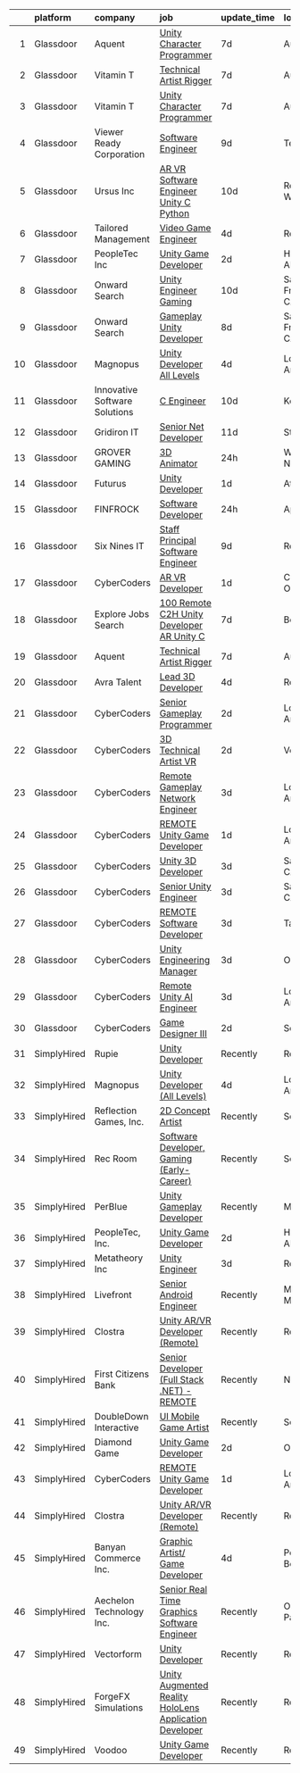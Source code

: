 

|    | platform    | company                       | job                                                                                                                                                                                                                                                                                                                                                                                                                                                                                                                                                                                                                                                                                                                                                                                                                                                                                                                                                                                                                                                                                                                                                                                                                                                                                                                                                                                                   | update_time   | location          |
|---:|:------------|:------------------------------|:------------------------------------------------------------------------------------------------------------------------------------------------------------------------------------------------------------------------------------------------------------------------------------------------------------------------------------------------------------------------------------------------------------------------------------------------------------------------------------------------------------------------------------------------------------------------------------------------------------------------------------------------------------------------------------------------------------------------------------------------------------------------------------------------------------------------------------------------------------------------------------------------------------------------------------------------------------------------------------------------------------------------------------------------------------------------------------------------------------------------------------------------------------------------------------------------------------------------------------------------------------------------------------------------------------------------------------------------------------------------------------------------------|:--------------|:------------------|
|  1 | Glassdoor   | Aquent                        | [Unity Character Programmer](https://www.glassdoor.com/partner/jobListing.htm?pos=107&ao=1110586&s=58&guid=00000181bda9d7ee80dddd64915763d3&src=GD_JOB_AD&t=SR&vt=w&cs=1_b533a9d5&cb=1656744434180&jobListingId=1007962455284&cpc=56C4EA4A1A191A49&jrtk=3-0-1g6uqjm64k616801-1g6uqjm6jghra800-7daf723f51a2017b--6NYlbfkN0DMrcEu7yrtATojKJA7cEzGQ3FdRGWLh0CZQInL4ECGI9gD0Wolx9R2v-Aex0-GK07Knq57hB32WD9JI65nwYhLagR8l9YCMUIeinPvgI8On5JUf1ML463mrPTV97DEzo_70StmOy78R0C_5MhjqA0P7F9KJRWxiJSO4MEkJr4hO95vmN4_y1gT5a0psAU1xX7w_TcUsa4anY4_FSRibIHFyn7xGt8-G3pnYc9N_GLJndoQk58O7OQQXDVhkSFKfUTTHmPpmgxEJff-joHcydj4eN2G9C32EmnosgK1c_mM7SI-mUpxgEoBACR7xpqBShMKVU2AWHJrf6hdyUCphJ3bpM9YSGrxwizzmDVrKyY3n6tpYtAG7eLjatQ25rJsu_pETWgdPcL6HSbYE9-bcxjyAlVws_BMv3YaGADUf5EMoiBOXrqrCSyCVftUvNXRNrKbqMhfUWhajQ%3D%3D)                                                                                                                                                                                                                                                                                                                                                                                                                                                                                                                                                                                          | 7d            | Austin, TX        |
|  2 | Glassdoor   | Vitamin T                     | [Technical Artist   Rigger](https://www.glassdoor.com/partner/jobListing.htm?pos=123&ao=1110586&s=58&guid=00000181bda9d7ee80dddd64915763d3&src=GD_JOB_AD&t=SR&vt=w&cs=1_71b245ae&cb=1656744434182&jobListingId=1007962317063&cpc=B101C867B3EF2D75&jrtk=3-0-1g6uqjm64k616801-1g6uqjm6jghra800-d1729e2342f72383--6NYlbfkN0DMrcEu7yrtATojKJA7cEzGQ3FdRGWLh0CZQInL4ECGI6k5tN82kdM0cJmh4vC7GgjpjbQeE5vFHotHBi15vWTIMJ4yAvWAqWsM3yUkfZrfPR5_JbD41woid8Z4aQ0hF9ds56gHuPBjLGMZvZRK5TRRkHcRuaZAXh56ue6QrLIkX66nxlY0xKjyaMTO_Lf_I0Dbs0ZzcSZn4kcZ5hjxD9wCjI6c-qFP1t8_sksub66VmjjgxR3iwmaDCesRuSNTuUjXLz5VdWJI5Ycr518sAknXOiA63lhW65iqpvRach8G8xRydO_8aymfEeEEt9FXGMhN2yEjf7tzOAKvMf7B55yvVXPicLhT3mL6meNjo5lsCUMzLaWHPlIrKHqd9disGHMujCdzbkemTopUHGzHxfux9gdLA1Ye3-Uo-nDpYQdvJfvRXcARl9LShNUG7MAHVzHcXcf3YgRBokd9kNDMhCIcpB_rOxKbI7E%3D)                                                                                                                                                                                                                                                                                                                                                                                                                                                                                                                                                                         | 7d            | Austin, TX        |
|  3 | Glassdoor   | Vitamin T                     | [Unity Character Programmer](https://www.glassdoor.com/partner/jobListing.htm?pos=110&ao=1110586&s=58&guid=00000181bda9d7ee80dddd64915763d3&src=GD_JOB_AD&t=SR&vt=w&cs=1_4cc311d3&cb=1656744434181&jobListingId=1007962315740&cpc=FAE5E775D180B2FB&jrtk=3-0-1g6uqjm64k616801-1g6uqjm6jghra800-b9e152471c49e13f--6NYlbfkN0DMrcEu7yrtATojKJA7cEzGQ3FdRGWLh0CZQInL4ECGI6k5tN82kdM0cJmh4vC7GgjpjbQeE5vFHm0xGlQ-xX-lNlYN5q90pzV1MeFB2WX6W4pKKVFAuLPB5iVX6Ow_376yWFDyWEHZPXIuhsAVG6w-bzCIgEeVjODvBd6FhIkpenRMxXHKiR1VVwcgzV1z5kRGF9YsWE8tVigC-kukv60lN1jvHJxYpGbYJU7HHReMyet-6JMXb7u98_QF4PNCKc_fckT4Gu1-LJd9c26n6mNfupXtyhIe9GMCtjKj0wh9HKsVumBMJnj07rHwwpNbyDJ6iaOIX9ZZgBCFhWOzlT4xLMXyNc2WuqOBvflhcK1pMdwwgGiJ47LNJeVQYrB3-zy4YTA8VD1N1IwEebG-N5NH4WBOs8d12F7kxqPwQxrzsLStCOqtNbVbDOZZEkGtLFbWPZ7llm1kDhhfmj6q7ChVBH1RGuMqs58%3D)                                                                                                                                                                                                                                                                                                                                                                                                                                                                                                                                                                        | 7d            | Austin, TX        |
|  4 | Glassdoor   | Viewer Ready Corporation      | [Software Engineer](https://www.glassdoor.com/partner/jobListing.htm?pos=102&ao=1110586&s=58&guid=00000181bda9d7ee80dddd64915763d3&src=GD_JOB_AD&t=SR&vt=w&ea=1&cs=1_b01f3305&cb=1656744434180&jobListingId=1007956937544&cpc=F929909D2225707A&jrtk=3-0-1g6uqjm64k616801-1g6uqjm6jghra800-b14a5439d162e9cd--6NYlbfkN0DWTqyOufc63qST1NVjci59GSIBr6Mm3uFeI2AzSXhDx4MF9Cz_liLfHImpTQB3O1J8ea1lJOQVEDIWZls7U9xEt_qAtyw256Tse0h14N-JyRwRH2ZGfPidPf_qR758WXP_q73MtLFl8dXlr72WXD8-zok-xpP212Nop2eSPZY6Uah286RZFEQ1YQYy0mWEDqun6INLrCzezKl_Wjyvoa72J1e9Ht1FpTL0B0RkCnYy-h8iMdoUnFnOqf5cauec6LbFjYzSHJ413SQm7B0bqorRI9ENQWwK3CYEHrbphNiKD0GRaDTf5zIM0sqQP2ZlWn0tKD6bOFquWJSZ7lgM9qNkwXHUBBkTp_Fgz0Eslyyl9lA8tdyGDkJkUKLMHO-LR-lsv9ekCbtzi2RLkOhLyIVCUPjR5i8vBQ1Yb5P0WP7bfGQTtz62sgRAfTjJIZFX8mOoVzfJpViSJCBat7WOp13zCqPVChihwdR4QUJdt7EKeJUbc9njJQbZM4-TxPqV9E4%3D)                                                                                                                                                                                                                                                                                                                                                                                                                                                                                                                                            | 9d            | Texas             |
|  5 | Glassdoor   | Ursus  Inc                    | [AR VR Software Engineer   Unity C   Python](https://www.glassdoor.com/partner/jobListing.htm?pos=108&ao=1110586&s=58&guid=00000181bda9d7ee80dddd64915763d3&src=GD_JOB_AD&t=SR&vt=w&ea=1&cs=1_0973b060&cb=1656744434181&jobListingId=1007955127999&cpc=0FE1F5EA2BC84A01&jrtk=3-0-1g6uqjm64k616801-1g6uqjm6jghra800-7b7b607b7b587eaa--6NYlbfkN0CT8vBT9H5mqECx2dfLV_FONLPDKpIRssxVwtj05Tmm4rA5I0VNOPdM1oYsK66ov5ouvJivJ5tJ2bZ0YVEL31CY-hJVgsBaGfcvbciajDBvovrGHFnMWZoF858wndCgXQ3v-NEYaL4g72MsaJXeUOW7SS1H7U1GvuIxdCOozxf5SqR7pgjM19BrPb3uA4vm98rO8_-pXeIBgWQMcHlkD3KWRDpQ_9NI48FrGn12CEn-BPNJaGTr1OX7nsOOXVNqdoMffUWzCUMNnS97XOYFXtAPEkEiT1JYw1NiqwELOytZn-eRfppPZH0lVqHb0oDA6azzPL5QWaXbmuod1-pz6l8f9-sq4CkOd179U_oUimtYKXHN0SjUcKSFrAqUP-DiP6GNVjsxSHKmxQgktYu1Uz8vf0AgArQHVsQyPjokrPqpHhKwFKb7zkaGljzVixlljeAARfqgfZ6Rzd60KAwlk0RVA9SWqeubER2OCMV8QCjhYQKpIeNd7mJDL1xITW78bC0g_WEtY4kvwm2PDSPxxlSsh5BWOPLaX3AEQiUdJONSrYJE36gwKsGRwmiieuIPG6Bge0P_eBTSlMk5SQtdic98h-SvglS4r6Q7UyH7wg2yDmA0e6KIFpe4tWg7-C1wGXbzbkHGgeOeBhUwwn5GmdoGQlrmfSv0GPx2nsXrBxJm09JcZ2k14nCxsSAru_JV1bD6P6S6S9NCtuovE7cYBzolwOY8BMz__lhNAFxaVfWfPEi_IpXEEf4VJLJQG1DlAMmBzmJuM1wTS8P5SQKo4nWIfwn8Ez6P_wfdyALnNFF9Ckg5BVc6FjUrkdAYw_Wl5XgyfIxIP5xdpFuvoV7ahVoCa2t8vNTNMGq43FZ4EWkiWbCqo3egkZlLowY5YPwb8froqWeAUx2SF_JnaCt-1AoV8aykyrUNX80ARhdVPMEdWBZ5yyGawwKDrQhgHkTx01tT3pr6IKIoK7zs0RYvDm-nZR2pyyQ0iE5dLQBpjyPRfwcWc6P0KPFJ) | 10d           | Redmond, WA       |
|  6 | Glassdoor   | Tailored Management           | [Video Game Engineer](https://www.glassdoor.com/partner/jobListing.htm?pos=117&ao=1110586&s=58&guid=00000181bda9d7ee80dddd64915763d3&src=GD_JOB_AD&t=SR&vt=w&ea=1&cs=1_64212353&cb=1656744434182&jobListingId=1007966040768&cpc=334ABAF5D42DC775&jrtk=3-0-1g6uqjm64k616801-1g6uqjm6jghra800-925caa3a4eaf95c8--6NYlbfkN0DI_pqscLjs9LkB0jlO39g2s8RE9SCHTdataN4HV1TulM7Ds4Lr1PIsV9L2_JXp5oYZgjIAXAUVj6LFHHaDZ5EJUf74gpyxKG2OzWTMcpql_bFWVH68a9Afca703k87w9hQEE7oVwH5rkT3OLpgPb3o_aDH7t_FtErgO9BB4h8LK9EdtJkQ4Mv1rx5a7EQUnObFAHCoKIk-dU8tx408HGFmfbVZ4aLM9J6FzRGfTEZoiTDNQUiNKv89IX7Ba4m7U0E69yANRIp98OvPv2LCdlyOFiPLPZGGoLYm7Q7UZoPbj0PwpPoL3fylIjpXpnoUoWagz5nAVcqUNZVGAiYmCvYYM_oDJJEd4mHa1fMvt0lTG6jnQ93gNAOfYzCOtP5QTN0X6ktCfxsgoOxkDIjaf9TzeLH4kTdVoTAGIBT-1qq47cEKERkudevc4gMig_2tGS3Jbq66H69WuRXRD8Ug_e2fDF7ZgAT9qEgUaDu_WZJrJRUi4_RtiN4aNfMb-Ub8qXVR5uJDgymQ2Q%3D%3D)                                                                                                                                                                                                                                                                                                                                                                                                                                                                                                                            | 4d            | Remote            |
|  7 | Glassdoor   | PeopleTec  Inc                | [Unity Game Developer](https://www.glassdoor.com/partner/jobListing.htm?pos=128&ao=1136043&s=58&guid=00000181bda9d7ee80dddd64915763d3&src=GD_JOB_AD&t=SR&vt=w&cs=1_8b4e49cb&cb=1656744434183&jobListingId=1007971751922&jrtk=3-0-1g6uqjm64k616801-1g6uqjm6jghra800-b842b8f4001b468f-)                                                                                                                                                                                                                                                                                                                                                                                                                                                                                                                                                                                                                                                                                                                                                                                                                                                                                                                                                                                                                                                                                                                 | 2d            | Huntsville, AL    |
|  8 | Glassdoor   | Onward Search                 | [Unity Engineer  Gaming ](https://www.glassdoor.com/partner/jobListing.htm?pos=115&ao=1110586&s=58&guid=00000181bda9d7ee80dddd64915763d3&src=GD_JOB_AD&t=SR&vt=w&cs=1_60eff898&cb=1656744434181&jobListingId=1007954886123&cpc=1CBFC3E34E2A31FF&jrtk=3-0-1g6uqjm64k616801-1g6uqjm6jghra800-c4232d90816e926f--6NYlbfkN0B7YoEZZ2QAGDyEGGmBPAUWSHc1Mt3sMCn9FehKcWA3w0R0aH9tn_iPRPZmwuOkWswmxSbKhL4ux_n5S4nnndmpQ6l9nf8CMkmnhytsVLFi0Eq5JZzFDUdGLwj79p8R7MOVZ0KSTtjSytTLXpkKVE4XJomLxpw5elzhe50bbIhEs0sXGefZ-D95RQlXSxDmw_-daCGQGn9DB5IDix44n7etChIBb_BbYcL0YTGUjg5whWK82sX_T6AFJ2-ERZ14H00W3OxirfujpWcF9ZdTdtPfdn0Wo-XALI-3rE2S1jdQ4ZHP9VW0vRsEYyBtlfxtHMslkpXTqbMFAAmYGP0ZUYw4_pSlGirBe6l5-4DPNqkjToZOlVFE9isOGIUNX6xXvJ1LAhAfZg8P9fRg3Tnn3Qhem1poAuQ38ghOKnh0D0d-IvLv3_L9qrJV6AKg9wa32KaAxzbDPHSpEllazjh6II0507eTh4Ma4b0ymztF24NYOHuF4bP2CTK2VbdwBIJoXqYrI9H73aVD9HPEYSZWpsBnXKcM5NCg4NjosbVmtxO6jSK-1tmXOAZoI0WbzCzBf9BZWsTEMK_Rc_niyeqxMNzUYk_EmA4ww193LvuuokgCOWpzSiWC9tLtP9dfgbQe7Kfjhbr_WzdSTKN6WnupIRbfr3ptbkbVrpaROIeKR_j00tTWejyVu6IPlu_Rz804HnfLB3DGRdkdxo8fW-vQc1fJM-NREYg6aNcVkZem3RCeo9UnKbzgXvmc4wvYFdZEpvKBIk_jF-RSJcqeWqHBclp0RSqzxvq0Io2_7UBWZBOJgUUbo2_Bmwk-2zyVf-KKuM-Kqdg3ZrMFFiR376i9I71M3KSJ17o7SBUKjw4OOG5WYiIIDGbJEAz0UKwXV7Su85h6BKh4vAfcJ_5oH3bek8ryqg5UjspmuDpY1I4iGUy5TiRrKkdApqvassqu28H3EmPQYq3nQ6Z1Ac6tYxKqckViCri3XTehfAtDxVMvP_i2BDM2Iw0uMZplQAc0QMkwgzU%3D)           | 10d           | San Francisco, CA |
|  9 | Glassdoor   | Onward Search                 | [Gameplay Unity Developer](https://www.glassdoor.com/partner/jobListing.htm?pos=111&ao=1110586&s=58&guid=00000181bda9d7ee80dddd64915763d3&src=GD_JOB_AD&t=SR&vt=w&cs=1_58ff2cfd&cb=1656744434181&jobListingId=1007959214763&cpc=654405A9B1E0A9F5&jrtk=3-0-1g6uqjm64k616801-1g6uqjm6jghra800-cd9771dba90f38ea--6NYlbfkN0B7YoEZZ2QAGDyEGGmBPAUWSHc1Mt3sMCn9FehKcWA3w1hdwjpEweHGJ9uPpOtWDZotVD1U76ER0GpwqqCGonOhcg5jjYWRqIIK5JeUk8NCdxjOmzksQzxt8RT2dBMq5FlReTtAp2DdOqXvIfPgEjessAZ8a9udZZzfvq548OyVymk5gwtqYu7TGmleuDzIewM_GxnDf5GNQtp4LWBTglabfhnYKcKqs5u6UuG-tbLcb0xMUhwoFTCsuO4AfvTKiqkuhlB-bflHaQYLu9iaGmWggZFHeJSOgTfozRH4DRhmpMwiWEwSTfrzqYK7wVbO3l_NtdWhhei_tRIkvLq9ByNIhe-sw09QbbYBQmDKCvRBxpYu0-UO7BFxN30waKwTqTbohm3NJHrU2Wof4u_rJwmz7T4Y1SuF4SGDqtNIDX8o7aqecNPjDxJpPTBdycUdPHeX23_HHctZXVl6CX4IV_cEKnDT2vVPwpfKz6k09_ZmsivBgxhHiKhYBIR3Gu-aH2yZQqTK4qQcb7oZvpKUyxeFAeRYwo3HatOe8JREPcv5p2ahYtqR4SwUFhiraTy5d7vV0x8nc4CcnnWFYz5sQpSjYb-o_cXAVPT8dDF5LdpvbLypBj3f2dqHaRTjJMFIFfj6JT2lxGu4DC_wsFNwWoNSe64wq2UWmQsdvBH0qTqyj93E6T8thp0t9t2leMLHY8p1iOz1-4FW0gWmThCqC6K_rhjt-YkyVIqmUAbKEglXz-9v7V6aLMARTzaksXUppg-qUFqzNjBi_vxsUUPgEWMhNwkf4ut6dBJIN2g3MDwtMd7cehzUOBkwEgJsoKcRDTiPP9N9CDgxqjEHG0L95w-meKfZWvflXJUvH9T0SYAcXpxN8__C8xNMxZwe3gLrLyg0xaiL4Ow94zJio8NbTWpQaOxHA4LBoDYkL--bvH1kEXmpmG0UbfqoeWMKkQHuEs_XtecPNlRcopfwnUIr2MacxBMsF_I5QqY1-AqiLrkbdqYmpjERejRc)                        | 8d            | San Francisco, CA |
| 10 | Glassdoor   | Magnopus                      | [Unity Developer  All Levels ](https://www.glassdoor.com/partner/jobListing.htm?pos=126&ao=1136043&s=58&guid=00000181bda9d7ee80dddd64915763d3&src=GD_JOB_AD&t=SR&vt=w&ea=1&cs=1_4f12ade2&cb=1656744434183&jobListingId=1007967763565&jrtk=3-0-1g6uqjm64k616801-1g6uqjm6jghra800-41c61a663809215b-)                                                                                                                                                                                                                                                                                                                                                                                                                                                                                                                                                                                                                                                                                                                                                                                                                                                                                                                                                                                                                                                                                                    | 4d            | Los Angeles, CA   |
| 11 | Glassdoor   | Innovative Software Solutions | [C  Engineer](https://www.glassdoor.com/partner/jobListing.htm?pos=112&ao=1110586&s=58&guid=00000181bda9d7ee80dddd64915763d3&src=GD_JOB_AD&t=SR&vt=w&ea=1&cs=1_67637563&cb=1656744434181&jobListingId=1007953917543&cpc=334ABAF5D42DC775&jrtk=3-0-1g6uqjm64k616801-1g6uqjm6jghra800-8fa3ae8279d14e06--6NYlbfkN0Ak3SVYr8xpAGolZniAKN1XBMJ5HgTaQTDf0rygDMM6s6hWC68AeUJ9-kAmbf6DUETtZzmcADYmxIhhDYwVl2L6k9EvN7ukg43jJOKHK3IJ5Pu3uoKw3iozxZSmPbmLNGMdpMyyd1EuNT9tNnP1hUnNH2-m0iRyI3MV4THEMfScoLTIYfOHF_VN8KSZSE7QzPmn8uNH-k3obwhUEIUGKZtYYlM4XGcvmtVlIGoGk9pzAxwsDAgD2bDdYTH4YBnNgiI2rB9ZJ07Ecy7XATCZUMZdxmegvu31Kf3-v4uoZulhnbMm-h6cKNWH6NKMkyAKs9WanfZFWBp3jiiPN4P3-H4e7PEHJr3lfNDwPSWadn4TLqzZNrs1a5cfzBQLXYdHt_NHVm72f0Evhx7zjow8RMEyG0qlfolLopQe30WIC5haksqFTjrgP4UoNoFaeFxS_pHDzN5MO_1egVjW5MSmu3uEtcd4bT_zuFKwVGeh-u8bRA%3D%3D)                                                                                                                                                                                                                                                                                                                                                                                                                                                                                                                                                                    | 10d           | Keswick, VA       |
| 12 | Glassdoor   | Gridiron IT                   | [Senior  Net Developer](https://www.glassdoor.com/partner/jobListing.htm?pos=114&ao=1110586&s=58&guid=00000181bda9d7ee80dddd64915763d3&src=GD_JOB_AD&t=SR&vt=w&ea=1&cs=1_57e2871a&cb=1656744434182&jobListingId=1007952109608&cpc=AC285F3A3ECA6BB0&jrtk=3-0-1g6uqjm64k616801-1g6uqjm6jghra800-955e1a63ff3e0d8d--6NYlbfkN0CTHA6cd59lXtQJ-DuZtBHQsSjOn019HaVEc20FtZol1_8bPJW14iotuMuGn0biAaHljPyggaBf2GpobvU8XJb53k8vVCPyboUuY8PjCA4CuJ6bN57_qsG7QMnX_moEQNRSnBRrBLGp7eVoQi8tNkDK1YpBDpz7rgyaT9ZIlSKc0VitBjEGjrFoi45KpQhTjE9qgsr3wQLo4ecS30_zbVG_gF_P-00p3cNfRsJtubqKPSwN3piRHpEDasL-gmlvDMrwj9B0Z3tM0ylmt5SFHYZ57P32Lz5NMqVTjCRLc3SIhFVLH_B3gCR0gfWnU21LpdA8HwmaQRrorhhI7uCN8kiC1iiezPUYMd6s6WcULEz0x4IXqCeOBiAd6-1apGDY1GHtfotMpMqRO9rS78oZ-BmeC82M51sKGvEB86Z6SgVXXWhfIs-nN6N4xhbWPjgtjgwJC1d3ucJaKTxidNBQlGlleM8h8qZt6i3uQfLOlohCQvotcanVuQNxQfQtQLEaQPg%3D)                                                                                                                                                                                                                                                                                                                                                                                                                                                                                                                                        | 11d           | Sterling, VA      |
| 13 | Glassdoor   | GROVER GAMING                 | [3D Animator](https://www.glassdoor.com/partner/jobListing.htm?pos=106&ao=1110586&s=58&guid=00000181bda9d7ee80dddd64915763d3&src=GD_JOB_AD&t=SR&vt=w&ea=1&cs=1_93e787e7&cb=1656744434181&jobListingId=1007977312029&cpc=A938E184CF850189&jrtk=3-0-1g6uqjm64k616801-1g6uqjm6jghra800-eed2f8d9beea1a73--6NYlbfkN0D0ff9e8Lfwlpl5zGbQmpn59AL71QmFd7VKOAnfyjZzp5sdngV8WPgYe0dov1m7Y2mKGtVBDTfyHBXS79-IRuet0Wz6uEp3WsOYyWsfNAmkv9__Ajbf4Hx54h_0e97yljkB1WZcqaNID5ncTmZ2QtC_Gdk0Q_2k3v2pedomN32RvSNnnPJpaTm6rbKXyYamNK0jj1R9dsNBayhyBWY3qVq7hpjnQdx7q9Eo_Z_IvMJmxZxJxqatJFzZeGYuNhgJ89cSGkF-UAqx79z5s_a0emPnmrFeXftgjpPpPu4N5IZ16kgfb7K3EC1AXNtOsySv6kpeFBv0Zwu-kh91alBt53AqMgk2Yu2r56ni3XTI8tZvNrTr0cR1TqR4_Sbv8bHYv8P-duU-dOmi_uHx1cirMoLP1kEm9edUNptsTXUZOh1CCergzRQR5LtFDxxz22cKq8wYp7_ssBT02VvenqBOqTC-jJm5k-ML0cShzcbnoOyTMlIHqeFKE1HL)                                                                                                                                                                                                                                                                                                                                                                                                                                                                                                                                                                | 24h           | Wilmington, NC    |
| 14 | Glassdoor   | Futurus                       | [Unity Developer](https://www.glassdoor.com/partner/jobListing.htm?pos=130&ao=1136043&s=58&guid=00000181bda9d7ee80dddd64915763d3&src=GD_JOB_AD&t=SR&vt=w&cs=1_4c750f27&cb=1656744434184&jobListingId=1007975388595&jrtk=3-0-1g6uqjm64k616801-1g6uqjm6jghra800-47b83538bc10ef9f-)                                                                                                                                                                                                                                                                                                                                                                                                                                                                                                                                                                                                                                                                                                                                                                                                                                                                                                                                                                                                                                                                                                                      | 1d            | Atlanta, GA       |
| 15 | Glassdoor   | FINFROCK                      | [Software Developer](https://www.glassdoor.com/partner/jobListing.htm?pos=101&ao=1110586&s=58&guid=00000181bda9d7ee80dddd64915763d3&src=GD_JOB_AD&t=SR&vt=w&ea=1&cs=1_df6dfd28&cb=1656744434180&jobListingId=1007977621221&cpc=FD56AAAF1899B499&jrtk=3-0-1g6uqjm64k616801-1g6uqjm6jghra800-801552c2a24b1d78--6NYlbfkN0C3s6SQssVyjM0TBjXC5cY90NsFTu6k7iXDnyh6Xjam_d9QdXGBKCdiTRGlxXPp6GLbcA9E9r8q4p3mOp5GraLVB1M4cMKKLsfTN3yev7NTS7jOD1a0Ueiv6Gv_FF1NPHaKm8CTgzq52isBT_HRWkNw1T1zekeHzhwHdMJ9l6qIUaH1iTu73jV1ZriJrbFUvU-87gAttVFQYjtLPANHq8vhK0k_d618z8aF73NVaQPfluckcziMzYjlSxPk37gQTNvctPsl0hdVCt7yuYRrcQZW2e1X5_-RRn0nfJllKvSXlmhvqphmK8JGupm9KDXTa3AvdBZevwp6D0mKLJ5qALD6MszmnFKudn6Bmi8JTJwYUEJ0N1F_jLChX8N0bf8TqIXMoYcv43VbF1CuX_skTYX9TGvn_drZ-5AG6YIJDEfCaOiFe-k8UncN6pAPBrw_kaK1gJ_1Xx8hTjnBgf8SbvF3Xp1o_cjjxi3Ln6Bzn6MQRG0noILVqRG56z9pHHOdwbjOk5Pv2FoAxg%3D%3D)                                                                                                                                                                                                                                                                                                                                                                                                                                                                                                                             | 24h           | Apopka, FL        |
| 16 | Glassdoor   | Six Nines IT                  | [Staff Principal Software Engineer](https://www.glassdoor.com/partner/jobListing.htm?pos=104&ao=1110586&s=58&guid=00000181bda9d7ee80dddd64915763d3&src=GD_JOB_AD&t=SR&vt=w&ea=1&cs=1_58f5d024&cb=1656744434180&jobListingId=1007957922580&cpc=82ABD2B5CEB98952&jrtk=3-0-1g6uqjm64k616801-1g6uqjm6jghra800-d372c26b70bf4c60--6NYlbfkN0AOSml12aSMQPbmP2VMwFLgGFdlPMkcjPvu9rc-s-jzjBAltPj0uXq7K6EwR5M1Gl_eJkjYhhP97XL4KLQhieNpXnjSf8Sfka8uT2zAWzjRcq3BJSjlGcm4ZlSM4iAYXobREwrF9pLOZM2vBf84rAv0EVSH5VgAGdiV1u2vJ5Cx8BVIMPPVPHYiIjGi8dVkqFruYiEcqKzp3hb54O9UqaF1DhoZAQ0tgC4_icdPtmXOvp2_ptZddNrPLw7eGf6O1FfMqwyxn-JqekMY2lmDMHybR0w42gP9k_tubJjOYI1qPVE2u4L1sw0ChZoRAAvPi0goAhscEyUTJK_jl53AmVDtEYSw6Rcbtmb_J2TcoL5i-xMNErd_4P9JRjPzxlXthIr728gApvzfJzdWSMNnJVW6oO-cg6T6QMckOX9chKJlezCY64A0X1QAAROCNSI4r6rM0URxEWycLXLi9FBMK1lbSu6nOlgJH1A%3D)                                                                                                                                                                                                                                                                                                                                                                                                                                                                                                                                                            | 9d            | Remote            |
| 17 | Glassdoor   | CyberCoders                   | [AR VR Developer](https://www.glassdoor.com/partner/jobListing.htm?pos=118&ao=1110586&s=58&guid=00000181bda9d7ee80dddd64915763d3&src=GD_JOB_AD&t=SR&vt=w&ea=1&cs=1_d38f715e&cb=1656744434182&jobListingId=1007974917351&cpc=47CFDC01B3F81FAC&jrtk=3-0-1g6uqjm64k616801-1g6uqjm6jghra800-2ab3d714c4bba9d7--6NYlbfkN0CpFJQzrgRR8WqXWK1qKKEqALWJw739KlKqr2H-MSI4eoBlI4EFrmor2FYZMP3muM2QRV5nruVsIikvtryyrNWigeq7QaX9hAKL8tILvdVdLwRC5p5wFyBkA6gVdtkaeiS2GFNrwLG5qkWZkU0NfEkWuZBJfAvMl3upeNBmMO5XCfu4ogh_NbSHPA-q59HS5FZRVlchkdzW9_qGcV9O47JS2ylNX-IzBzWx4S246GGje7jV1VM5Z6j-PMguXatr33VpNmiLgo_C7inq9LK4_bDSlFOXa-Sqa6wZhA1YB9B5BPx8KxswxuaQZKg08xzFOFc4081qCsfeOP6ef0nt9u4RZUM9hc2j4fzz3ezYoaZ7BbtZwewUM916xbp16LyHSOwIXbWuxHqDpy7LOtQh9INRqzcd4plehhHDi6Rzzxgq3UBIbMOkdGZr6HG2ifn7nbKO6zfWOssqPd_n_rcY4jTfDMReVbHolvNx8YXXxsdUojCDz1ZcNJb8A3ZKA7QtO_jLgsjNqUI5a4v8Ljk45YRaj-SjSJ3bvcML0hYjng2ECr7N2YWNJxV8RnHJBGWTxq_LMed_g3izk3nWnRibgYt_5eBQjZItjLMlxIIc8DdPDSL_XxBCLISHGDg_oVMM39qrq6IkN5wZTRZWfYWp-99DIT8B-P4RxDlGSRN7_AF6A2KkqMEiyPUO1o0FBhe49cQJHablHNDFcKd0fwt5rcgzU989IKi64bk93zOK5gw2epGoXm70EqAWPJbeXtHFdDRTthEpcii6uo8-stIUM9851cGWw_-VqFyJYfbwmIhMoDyMqz0Ptexyb2CjXwdAEAhP1kIPN9FW1VuOWjqJgPTJwKYbwqqKBcb8zhTATzc6bngopWMkN_X6-RTO0QPb54U1LQIY0EcYkPmOtt0a1e0iJ33HfUUFJH09Vz2W8WaLwv58UX-bT9lqiN8McUp9gn7z2yZ_VceYeVKGrkOdh4vuWwO6XBRHh7U%3D)                                              | 1d            | Cleveland, OH     |
| 18 | Glassdoor   | Explore Jobs Search           | [100  Remote      C2H  Unity Developer   AR  Unity  C ](https://www.glassdoor.com/partner/jobListing.htm?pos=129&ao=1136043&s=58&guid=00000181bda9d7ee80dddd64915763d3&src=GD_JOB_AD&t=SR&vt=w&cs=1_feef6894&cb=1656744434183&jobListingId=1007961458645&jrtk=3-0-1g6uqjm64k616801-1g6uqjm6jghra800-d3c8deaa42ba7d76-)                                                                                                                                                                                                                                                                                                                                                                                                                                                                                                                                                                                                                                                                                                                                                                                                                                                                                                                                                                                                                                                                                | 7d            | Boston, MA        |
| 19 | Glassdoor   | Aquent                        | [Technical Artist   Rigger](https://www.glassdoor.com/partner/jobListing.htm?pos=116&ao=1110586&s=58&guid=00000181bda9d7ee80dddd64915763d3&src=GD_JOB_AD&t=SR&vt=w&cs=1_3453c131&cb=1656744434182&jobListingId=1007962455713&cpc=56C4EA4A1A191A49&jrtk=3-0-1g6uqjm64k616801-1g6uqjm6jghra800-baa476b5b72aa624--6NYlbfkN0DMrcEu7yrtATojKJA7cEzGQ3FdRGWLh0CZQInL4ECGI9gD0Wolx9R2v-Aex0-GK07Knq57hB32WFRJXEorE8Gdb1PZY-tcXqFBhkUiSGen-2eUbNVnFuP8e9cXxFMkJuViH_SLlLVlw1G-0kwq843MN7R4rb_7RFzZEuvXSqX5eLqiFjrKDIBhI1cli7lL_2J5bLWeAqrDFO_JDQNuQSf5iInMZTy-tt_Ha9XyesfJzlTbE-is7ci6_eMAtmC7H1HsCXusbMae8GqiDrwtuqKuyIcGVW9w3Iqyu2sPt8CjJ8zZuzrbsiBbG2KgYKsM-yaOe6QFtTG25ROzXtrfceqnpdO295RXGJ2g1mor6pxqWjgTobzqM5imj8U8IKFW-rUAiAOfyZRu8tKVfMpHCeed4h9Ht4DVo8mhFmWpBNx6AOpRnME1s2daGJF2PvqgN7DCNOi8rmSqsA%3D%3D)                                                                                                                                                                                                                                                                                                                                                                                                                                                                                                                                                                                           | 7d            | Austin, TX        |
| 20 | Glassdoor   | Avra Talent                   | [Lead 3D Developer](https://www.glassdoor.com/partner/jobListing.htm?pos=105&ao=1110586&s=58&guid=00000181bda9d7ee80dddd64915763d3&src=GD_JOB_AD&t=SR&vt=w&cs=1_9b83f333&cb=1656744434180&jobListingId=1007966012501&cpc=009A9C8147DF705D&jrtk=3-0-1g6uqjm64k616801-1g6uqjm6jghra800-b9853b9a47741e88--6NYlbfkN0B9-418cCXRzcGI1omC3v1wRgm_AezucpluatJafpVZg5tLBFTmiP1LYryusOQq5x5E7k_t6mhbaBDBteuF76DBPDXHj-zp8dqgbQQdp2RawcH8pPcuSzr-wOpiabxlYDMY663W3o0DbYysVeWSZom54fdf65tNguu6stqwD7D3qU6iXxuRYDSu8OxZTVgThhsocxR8OkmtoXsE8ipWYKarfoVS9YQNxyC_HIjLqYOHcQVZZ5iqp-K6pygewtgxBsNbTSqgjBO0BoyLlVQvvGF4OctRBrxIJdZTDDNtVFe89yXmlLne87nPs4e7xCFs5Hefvo7S2gLyiRLDTJP14V8cAwTCs6fbbtXLFPaH1yeyDdi-08eSfi1ro6F56WISRAnG4X8E3lmGs-_Lyg9E_DvJFqxXDBVa27evv7AOaCwzyWAbwr0JCp3WaCce4MFOKxdJV0GEOCjf3tZdV-sCSdasGzeQTnMv1b0I_A2rDTPXGTDvegvE-U2Hgt2S3w4XsJsPIONYmryH1MLd66cYH-3D4chwfJeVvlRJefHxdE9Pbr08JBK_3KilejfRoIV04n0LYca1eXFqYuThIQN79SO_3i3sw1d-0fwGQx1JcweQoQ%3D%3D)                                                                                                                                                                                                                                                                                                                                                                                                                                   | 4d            | Remote            |
| 21 | Glassdoor   | CyberCoders                   | [Senior Gameplay Programmer](https://www.glassdoor.com/partner/jobListing.htm?pos=127&ao=1110586&s=58&guid=00000181bda9d7ee80dddd64915763d3&src=GD_JOB_AD&t=SR&vt=w&ea=1&cs=1_628b9f08&cb=1656744434184&jobListingId=1007971115708&cpc=C4A69CCDBB3B9599&jrtk=3-0-1g6uqjm64k616801-1g6uqjm6jghra800-d15510118bcc00db--6NYlbfkN0CpFJQzrgRR8WqXWK1qKKEqALWJw739KlKqr2H-MSI4eoBlI4EFrmor2FYZMP3muM22GLzNsMmROO3JtrznwFlignZSwBYfxVUiqa5DYT7Lr-GcBBIAyloywJQkSz8g5YwSxecb1xLBGwTuLEv3rtk1b-EeWnGdneolcZpxsXxToWVf9UftogA8tXxrlre3DjWakoXj9CSTt9pozdflOfP1kja6E8iFK2z7hL1uA-RnEL81vnVSQOhRnfMi9BA2Q5jBB1XEALedizBqjpuUQ-567MFsKMX9dITiQPnyedqTMy9nnCVzkYCQn8s3rLaCuNoYUePpvYVj5hJG7xc8bA3VbG8O0daE6Yfwi7TiuUbwv7I6qzS_8nCDhklpmQ0SEYTS11JkOO5QNfEDGCUqoPfRtaT5hoTfhXQOk7xYzS1nFHN9t5cEf478GNeLi_iKNGuJtqlqVfDzNZUCyeX0S4YjrcQMfNgzICfDJaHkIpTsrhGf4dOLgzd8ypJh-kGCC-bl7WJabdts9urhbYdjJ71N9oR0DBC8VwHyBSwaW8jLA4iT01fffrzDPD_g947LpFTfJSypEYFufxdoqnrZASZoGgfbDB4kVX5RliJA_hRsI6jDEdRelvrQN6q1R30XgB-nfm1nJaxT6cuRc1Be5x8ybVIVYuIsu5Dtce-nDSSO7bqmccooGSur6VkT_pARDV9RZQB7Yx3NWw5xdxEkikNiu77Mx89V7SmasnUsPZ67tCXjkihbkdVQhe5a5ntWlwjjgf5w4DGcY4jkwZXDwERqWQ_dZFfkjrG2NKwvEqe12kE0cHijKn7tOdjLGpRUuYeOnygMnSpi-Z1FsrQhtCdmabMSMRosyE8hg64XZQrGXWfXL_SonHCV94Gv87bPWpcS6_UyeSEVeyDDdIY6h8HeLTm_GpWLjWyBGngIUCEJ5o2UXOhwZ5o5vYq5-y41b7MdMLQ4z6qDu_s3T-o7ZQnP)                                                 | 2d            | Los Angeles, CA   |
| 22 | Glassdoor   | CyberCoders                   | [3D Technical Artist  VR ](https://www.glassdoor.com/partner/jobListing.htm?pos=125&ao=1110586&s=58&guid=00000181bda9d7ee80dddd64915763d3&src=GD_JOB_AD&t=SR&vt=w&ea=1&cs=1_9c4f3bde&cb=1656744434183&jobListingId=1007971115979&cpc=F4EED0218A761C36&jrtk=3-0-1g6uqjm64k616801-1g6uqjm6jghra800-3ddbb66898f3daab--6NYlbfkN0CpFJQzrgRR8WqXWK1qKKEqALWJw739KlKqr2H-MSI4eoBlI4EFrmor2FYZMP3muM22GLzNsMmROLbGoCn5FRu3VfHOtesmgguuCHmw0_R1hz8T0uSGabVD8ygH0nbKxO0kh6MlIPedmo_Vo5DGzUH50-HkMiel8uNWqYrpK-i0CQCn00ZPdBuMioFD4oBOSzpDTTiIxpHy-S0b5u4JCm0jQ951Wz0l7Did4NUOnYiJNKonagzhQo0GPe07YOCkDrTmTLRZgBf6YUDIgz80aRtdA6atrVCubkJ_SlyJJE-SntAm5-TDUoxu98mjmS_5JSncKpTP_var0hiBsizaZUJVTU9hv3N-B4QyX5Z1o8xqo3l1Wd-conUgdkPWKn2zhXF8ItLVBAP46S95_W3ojKb_hEtdkA88o-IAgWqcusEukQs-z9bqZ5TmRbvAKy_2u4UMDjxk6yPeUDXFEPZa6sg_dJytwI9tMiajwI9LbcscbmKeAq9hY2LJNgrIvV_RCHbWeFy757J3mMpQiqVqyOTFAjZDjWQzY7TbWihMNaobzZc4M-D8g7yKQfWeIonDvC1eNty8hL2_3o9G6hJGOllWRrg3GETrd3LnYANpn3e6eWN8kOxQs-a5mW0m7Xl5WyJGkv-hHROfV1sF0Eosc1xi7O_jzYAZYnw8b3z4dslnlB6uYAexs-g7cgnZbt4JkdE3fqmrRCzx-ZVjeu9VgXjxCIxKdMrU6bTjmNqr_dQ7lbssmRsNNMSEO_iMFmFq_Nt2DENDrHV_AXv-6we1WZfByR156XAwI4SIVjDUyqCsDRscCjQSYk-UKXm9DjR_vQcv8BS4oqnmDrewt1i1wybR35DE5knYlSMNGApy3Oe6gQnMqMKIZu0LG4ZFSb0hB1V4A2sZ1IxlCjkRVXRI9_tpjoQ1nprsHrsEx-aFMm1qpXlv0bo-5i0Y42nY-an8KtBMKBeLCTjzoKMCeZOx77wfF-GFBXKA2b4%3D)                                     | 2d            | Venice, CA        |
| 23 | Glassdoor   | CyberCoders                   | [Remote Gameplay Network Engineer](https://www.glassdoor.com/partner/jobListing.htm?pos=124&ao=1110586&s=58&guid=00000181bda9d7ee80dddd64915763d3&src=GD_JOB_AD&t=SR&vt=w&ea=1&cs=1_5e18d0da&cb=1656744434183&jobListingId=1007969017216&cpc=FB7E4A1762AE5BEC&jrtk=3-0-1g6uqjm64k616801-1g6uqjm6jghra800-c1b20788daef91a8--6NYlbfkN0CpFJQzrgRR8WqXWK1qKKEqALWJw739KlKqr2H-MSI4eoBlI4EFrmor2FYZMP3muM1Mcqu8sVXnn2nv8lr_b7p6VgzLJxH2Q6eu82EmwIYUGT1e0nZix8Wgol_hxVQd-9hZKi0CHzAU-vv9IclDdlfWwQ3Wf2GmBLqhjwMFqdil0BMw6b8atovEvV-4zQKrieSAna1KDW-zGAVKmDmnImfVtfxnCuJLKEJ-dHRLBBqJiNt6MS-wVFF_MQiuuVEzZp-ejrH0GceQR1J7XxBW-JY8b0Hc3iyd8vTHv3k1RiJT4NcuSOYzvi9VQ4kx_jxWC3dxpgjcEYzYsgH-CR4OidHGWj18jKv1aglgAoJJBpI3nZOSIXjl_IwUCL5tPYv5onf4QXvoHiPX5du6gEXSC43UpiOkmYhyBEUDYj_cijUz-wdqp1cAU6Qjej1bMpETNKiDNSqgDW62lI_6Y7SW2ez2PTtIaLpX2VVFW6RWEeSnE2dXaqxJrYVvi7TPyTiqRwMTZABPu0id-5V37Hsq4G75ObiV7GaOe9zLLvddTdRQJP55zerEl_Wq8I-mfB1ZkwOUkWQiq__-WDbbmRZ2_MZBqRh7JoCbFVRZZErbathLsbsPdvlSjBpcRrg5ufFM97TdmhCCbBBlGS4B9lJhUXV0ng07kkYf_ancFPjS1xKO3BeVmKE4qZePzVERLVL2TUPC-Le1KbYcg9CS6nNGO12Rjjs-jU4tOGF4fLNUV0Z-qQuDY-arZKMsqRGeHsaVAANtiqZbLQCJxjXfKVDe_ViiAcxA8lGF96FekVE2rlkTzzroMOj-romknpdhKdCFgCg6dC4iewEGeJ6z8vzjHaOyPXTUL-1KXx4wOBlpRJWdxW7Sl-kwFzu11Atww-dexizFcizZqpkFFxLnEfHah3yMtZv2wC2WwySqWBiuHwWuHptWAr7vCRCyqgChpbvl8LuWjKXAuhaf1GRAveUMxTze2l4ZhAQVBkSQMdgMLCdCNw%3D%3D)               | 3d            | Los Angeles, CA   |
| 24 | Glassdoor   | CyberCoders                   | [REMOTE Unity Game Developer](https://www.glassdoor.com/partner/jobListing.htm?pos=103&ao=1110586&s=58&guid=00000181bda9d7ee80dddd64915763d3&src=GD_JOB_AD&t=SR&vt=w&ea=1&cs=1_21a253de&cb=1656744434180&jobListingId=1007974915770&cpc=F4EED0218A761C36&jrtk=3-0-1g6uqjm64k616801-1g6uqjm6jghra800-d03b61d7597b80d2--6NYlbfkN0CpFJQzrgRR8WqXWK1qKKEqALWJw739KlKqr2H-MSI4eoBlI4EFrmor2FYZMP3muM2QRV5nruVsIuzp6ITS1ZP3vqflXBGkW3I0d6X7h8rTmxd3SwubCqBobJCFrl85QyZzauutCpDzhnCB4lDrPsi8eVLyowIwa72B7Yf_mbR5cHhK66wGC5rL7yJM1mveUV86qLUA5NCkFeiPdKtTQuKYg6p_X0EoFaZLFgo2d-7RrPr2r2dzyMrBenq4IY85gYZNn6Kzcjguh54uk1Y0uqaFxHgAq5KOparC5DIPYYhYlLENWaM-RjoLv2NGxJClmvmrSVaIAXeSxHu4i6ZcTHJLFyGXHUxhvzgI9A5cniWBCRpr8GTgZTuW0Ld1T6PIRsHuo83iUciJl0dWIz2Er7_WjcD-CxoPkFKabjNbhhFp4fBtYOLP0jFXAUfz1TgItjOd_UXj0XCCbQQgWLamM9AbyPAHHlVA8ZzxcXIRbtIdEnD4YM69frtDL9ysxejhJyI5ZuhCRSQp-jHRP-oM2Mykks6mu5H6QgYH33uPBz4c2dOhuImKOXhdX2sZDzIT4639RVB9WyTAcbgels6HCyxmZ2JodjW2F9DgUvh4ZDLVReyRTDPjj-dgpLwtbc5CjPwbCzPJ1oP15Hw27i0eK1whFZD0y6BHNBj_WK7hRYPqxTTdNjwcjU2dNhszj_5F_qEjL1Yn96ZW-HwWk-_80t5lU2a3nyCes9B-Gv_dtPzxG9yCMk0z-OqDRl-RxAYhOHZzn8AF-a8fXDefaAMbRYV0FoXZx_XxSJqzzPQkOQqnHlVmf_YFc1egxJiuy1ypheU67FsmKSP-6wS70JH4p2oNvLm4V2kl7BHp2c8b_Rnktle2UPGgpc83LXAGWru2YmB2Clb4F-MIHWifTZWjEi_gO7aHLG9CH1P7RnTVFWP_fxhniHa-62zBXQXAOnQo5vUcUFA_la2zac5yjRDTI5YXGUac9uh8VbLpqofox5m49bQgEUcyP42k9VOGJS-5Rc8%3D)  | 1d            | Los Angeles, CA   |
| 25 | Glassdoor   | CyberCoders                   | [Unity 3D Developer](https://www.glassdoor.com/partner/jobListing.htm?pos=109&ao=1110586&s=58&guid=00000181bda9d7ee80dddd64915763d3&src=GD_JOB_AD&t=SR&vt=w&ea=1&cs=1_703c83a7&cb=1656744434181&jobListingId=1007969017593&cpc=47CFDC01B3F81FAC&jrtk=3-0-1g6uqjm64k616801-1g6uqjm6jghra800-f2eca20abc4aaaca--6NYlbfkN0CpFJQzrgRR8WqXWK1qKKEqALWJw739KlKqr2H-MSI4eoBlI4EFrmor2FYZMP3muM1Mcqu8sVXnn_8drqtpreSqVakLGDRNvxEkXy-DVlujoMhxMUJps4ERObu3ezX79eC7jDZPnvo67jm1X7bW283Qa7RVjYpdsIafXL3X35JMamYnX2aWK7s2YXrKLASAAAeNI_ALutQ-LxlcYkSrqYmlRHTc8H_2VaoJttucG7c1ClwSdgWGvZFXqo4YxkMCjZttsW7fiZmWhx3dlLymV-eQmG2v--Q4V2flvGY0joqbVXw6nYG3DeVTOU5jWm8W6o_7U0cUbYKyto0esR8SQrhd0hKA3L4XWKPANJ5Biu-zcWYTtxlVpbapqDPU9jsdKdZ9Ar4I6Z1pmWn2Pmh_gFau9sSWhdwS4Ns1X1wiJ34frybO49BNzyHjMtRHIrncsybeH4Ei8okzcxLZoup2h32Muojm59b_pX9z1409xjDYb3hWQUZD4qymLo_m_0vc0W_JCGKkNNx0sqh7miyNAciT8Cs2dlMUAEh0VtK369Gf3YK93J8KZGKzzhh6cRFEyUJvpN1WnWX3r_0H3L9K70taeqcTW3B5cQeKnFdqtk9GVMpENXYBVRjPvr_XuNfumuRWZgF1IhcXZdIdA3f84JEiy9s503qVOEqizbUf0tHURtFpRou8S7ew3QtmQbCrQrfCL4-Fd2y63lvFyOqRrb6tW4GZc4v7CVow7b46Q9_Qbt4TNqvGcKTAniItbNy3HS2262V4uk9GUrZBmjuxCuoeSL9ueC-f_5i8OkN9pbKp-7NFKlw_BVo_yDbyfLfrTL2TgvqsTKPJ9SXZyJLvF82Yl1u5ytMoMCdNBS8lvMW6dokGbYN_ZbLq9poHuib5TWcLpgke48SiGb90qyEHYLx2ZzoMC4QtLj_G8kIMGX-ya77k2NDMV7Uc6Z51dL-mnrWcn80nB8I13WifTofjuAguiIgTObenxOA%3D)                                           | 3d            | San Jose, CA      |
| 26 | Glassdoor   | CyberCoders                   | [Senior Unity Engineer](https://www.glassdoor.com/partner/jobListing.htm?pos=121&ao=1110586&s=58&guid=00000181bda9d7ee80dddd64915763d3&src=GD_JOB_AD&t=SR&vt=w&ea=1&cs=1_2a216454&cb=1656744434183&jobListingId=1007969017564&cpc=47CFDC01B3F81FAC&jrtk=3-0-1g6uqjm64k616801-1g6uqjm6jghra800-6c437450791a4523--6NYlbfkN0CpFJQzrgRR8WqXWK1qKKEqALWJw739KlKqr2H-MSI4eoBlI4EFrmor2FYZMP3muM1Mcqu8sVXnn3g8ZlE-FWrhCFjV5xKGUWHAGwUdrtlsxtIK4cx00FtFlf2GGPE9FPLftfBQkYyJO32kEMp_z4wIBN8mxMqYPRG5H7nwpI8ev2kPU8ftEcFCLRtPjAgsaQdYprLDGmFVkdrwSkLG-ZLN8gZwUjsJ8VcJHTTwn4akaD3lk19_XkteDUuDN3EksIimKAzRuQt30OJEpcb42n4G_4mqfvkpd83SzZhNh_KkEmphSVcm3f3KZE7WppdA3MY-D0xkTefIsoGjluKDa6Kn2kvi69G_sbV8TMiPNdGQkYVWZLF4CZPQIGKzzho0cevgRYAnEHRwHZsK8Y7EbhVkJsFororHaO49h-sltG2dfJRKMznGUyxlVIKpfozV3YnXa1UFtjwF_aMYoxFXUuafzBW8pMmT7l61U2UiMOhw6QpJecdQ0WieZ2lAi5JZ8XLVdF7AV0a0IQF-vUFGsobplrTMutLXS2USMHM5o1S8bhTqL88oHNeX-SgYVNyo3_o1g0vM7HnD7lwbNKJXEnP6gtWcZFYgcn2rCkLzrS_B1ZwBnzYT46TUC0MQpKKp6cTbo45xu3h7fxyKJ1sRlG5oRgSTdIS4iXLZJXm1lXFFFe03Y_WQE8rfcLfVtNViE0gzwwRS-Yu9U4BFbln7CxNUhtElHDK16CtaW9QByHNpqs6jv6z-JR5qpcfTWBEP3q44xscq5wq6Wc_2SXCog-rrYCLkiZPjnfUDXSHY5rPpvuhEdeWhbej3Dhn_mamis5qrnp9liEs1T-QVo4PFDHYkPlRejznxUG5JxUz06nd2v1Ec-CMWXArlQ9GYNF9cuTtgisePptN7jjZsfldreT_aVttCXpeZAiDODx-jyIL1HQeipiowMF1j25dw3G4_BJg3xtaGKgsucAfDOVNphmYr2Lp1ek8O-yQ%3D)                                        | 3d            | San Carlos, CA    |
| 27 | Glassdoor   | CyberCoders                   | [REMOTE Software Developer](https://www.glassdoor.com/partner/jobListing.htm?pos=120&ao=1110586&s=58&guid=00000181bda9d7ee80dddd64915763d3&src=GD_JOB_AD&t=SR&vt=w&ea=1&cs=1_a958947b&cb=1656744434183&jobListingId=1007969016677&cpc=F4EED0218A761C36&jrtk=3-0-1g6uqjm64k616801-1g6uqjm6jghra800-51623b4a47c1253a--6NYlbfkN0CpFJQzrgRR8WqXWK1qKKEqALWJw739KlKqr2H-MSI4eoBlI4EFrmor2FYZMP3muM1Mcqu8sVXnn7noEty7dZeZq5MboFeDs7BqEveHZie9Z6stjjVeXus4WdnH5QuWYtEgTLenrUwbeSjQs7s1jqPlpL2xQRk8ThdDU4ocDlz65LtYSQd-UMYeQK8F4nMLqAGzAfNUpwioY5RvK2UuHZ0baggRzCzmDJdcTU09LU2MVeV7LkLLzmG9qB-xjn5bXfoq_l6kPynlV92a0vgLKgBK9VmNc37K1wSV4X1pGAKETtS8ACSgFVwhDrNUJ1sz8BpZTBrkqRMpUeSs2u0Uinl-cthmky5eO2PPwDPPVzvM9zKjTyDdpbJlxGvQAtu4HJPHXrap3bI2pg-ks-wqyyqR70t0LxedZF3TUKpH5KAPffK7dAEqdH3eP9mLci95l3nmECOnKViP8e9W7q55kGeNhno4u2ZVurUXoP9s_lsoG2sBU8QK4mJCVBu_mz0Ininv9dQLznFmpjJ71Ry59g9e02eHuPlT_CqKfDDB4Ge48MQMOZLEArUmsLCKPMv1QmQW4bh4CtdQFkfhFuPyNMDPQacRdFBJKsEbLRFXgM7hL8llX7DVoiMJWbdBOo-OSQu_fnAwEi5VRh8IWXQPOmsyfQifwNM2eI5DKfx1240Gxj7JqM8rmZ2q47lyP-2Xw6HMkYApqXMiB6aVluvqCn_15x3xKuUaq_zt4B4d02iRCoFZFSmQObk9l9Kzh8PaotLGlole2D_hXKoSSREXb4mqVrigFVookSN6o7bZD74m_Hl_8zZqeYIwOGxRjDUAYCk6Z4hXhw__3T8WZMCs4zYLvdCiKN5sdJ_KW3RCbD5f8TCg_U2zy8laI96qWT0w8ki_aqa_sUVJW6ObpElKZSLFVfJQfNzxTL4AMoExKHIkJ952lr72mQdPUHgZ6Y_vbw61h1_QGoandtcmXiHok8BtYhf9G0vrjZKb_K6-WSceD_bfHKiHhn3e7Bm2Cj2MofU%3D)    | 3d            | Tampa, FL         |
| 28 | Glassdoor   | CyberCoders                   | [Unity Engineering Manager](https://www.glassdoor.com/partner/jobListing.htm?pos=119&ao=1110586&s=58&guid=00000181bda9d7ee80dddd64915763d3&src=GD_JOB_AD&t=SR&vt=w&ea=1&cs=1_2d5465ce&cb=1656744434183&jobListingId=1007969017997&cpc=47CFDC01B3F81FAC&jrtk=3-0-1g6uqjm64k616801-1g6uqjm6jghra800-961b193d67a223ec--6NYlbfkN0CpFJQzrgRR8WqXWK1qKKEqALWJw739KlKqr2H-MSI4eoBlI4EFrmor2FYZMP3muM1Mcqu8sVXnn2RNJmp22riSh4goe8cDHjyulj7-W6CyeeZqbF5mNbhITZ5Po3Np-RbVSLe8vn3d7Cf84WLN9PQk6_nie6vsO-xVEUvPkm6ubpfKxRxH_OqYYlGG3cXqZL1vVT46vi0ahKURfe27-mtFt9Y-pkrPQyrw2tBfiaWdnPM8YzKobV9rDxUeBSYTvWU8-91mU6zuX73Taw1wSG1DuDxH6gm6i-6OMZ_RqKGdifwFPEdnNfE7SD9XbBjOfByqQRM1a8BjCA-y6JAbFRy-nL1LzWWE_UEPm3YNNTQNUDow1J9tnFAge5TB7npPUrvEzr1XpRRI8WjiF--44Vw2OAkomU1gUjXIPon_oS27Uz1_u2T_c3nvOc_2pDaxUN8qq_nI1k2br4JmbIrUJPMFqU6iSGIETdLiFx7CIiQqxkPZ-mbgnCpBaau1CpQiGxNbAwJRVEhtziX39tF1tt4IGHWG08zGGdW7wKBPga5x2vKryvsoTy-y6BuXWcaLHypCQ-DWMbc1MLxOGesS55R8auTisoUHC23D3UFTMkdzRhSM_5U9-YMdiHvMP_fwGS0aTdcWm2EOH3A7CcVXUeT28toGu0qb9acqiag4-zKatdquOgnGuulGaJUgml9HP_65xERUxy8lpU7ZPKpPOzf5K0IUn3_wAH_0m0QVnqvvKVnsskBdclTIcjUyIIiVifWbNQhOXZnYpbQ41SPwgFOlyX_LAne-k60tlkv2vgS9epgS1p9xagxUCLK0Z9qVJJasrRjTSpAAGKcFr9KjTr7qzeLnPnYCSn9sGciT0A68otWB37g0dFc-CGrxKxLjBzSGmC0XQ8uj6B_TWC42llfx3TpNzog70MGfnGQl3TqpU6YNU18kKK_8WdStmdxYLsmx5ygDir7OLfIOZYFh91ROSyyKkn00suT06ZySoKPKMskETExMHO-A)                  | 3d            | Orlando, FL       |
| 29 | Glassdoor   | CyberCoders                   | [Remote Unity AI Engineer](https://www.glassdoor.com/partner/jobListing.htm?pos=113&ao=1110586&s=58&guid=00000181bda9d7ee80dddd64915763d3&src=GD_JOB_AD&t=SR&vt=w&ea=1&cs=1_db9d2e3a&cb=1656744434181&jobListingId=1007969016958&cpc=47CFDC01B3F81FAC&jrtk=3-0-1g6uqjm64k616801-1g6uqjm6jghra800-2857a899c884d158--6NYlbfkN0CpFJQzrgRR8WqXWK1qKKEqALWJw739KlKqr2H-MSI4eoBlI4EFrmor2FYZMP3muM1Mcqu8sVXnn1W-7g6ZD0fO1vF1hoiSIRBop2N6ExfjzGv0hUqM0gItEo_IEEz3-T7cH0FvcgvtW6xyXHa8AUfjwlmyrzmCLQRp-Xl9FrgM4_C2mPMFQvuh66Ykfc7aWzig8R0gm6zg5qsY-6zpr6Flzjgis-16vc7_AB_xbHgt55bC7XKdoQHdGPVQokDjdjZjJ58Il5zPEINZqe0hbKwk1H-GcXnhs4zNzFho6LXBXMUaWRHufOvBGGLn7XBmeBc2ZrqqgaJAB3ALYAaDN3J_cghiWRjilCFRci0OPG5wvq7p8hHVyNdPcMv9Odi-V7u8Os-yDV4AGZV1JBMTBSzKIAD-uwLPDq5RgV9Vb8wYnOKxLTqPLll-tOa3Iwe6cOn_GlqC510uo-jhzotdrKW1BjC-Bzc6DG7whb-QIrH92taqDYIYWKXHTDEoVXFYn_iRhmDZNvXuGvkbPVLb9kfHYXxKzMauuOR_oJ1K5RYJfJGtytkC9JWSIrV9n7ZYdZk6OuNSyPxo9ytAX4KM8zsNtA2ADyNpTBiwIYzGUNT6ElZ1t0aegqbIf3SFoLYLD5Xaj4CmQQGX4We1qEzzEUY2QPY6dWVnhCBKyQ90s811_G6zzhWcwP8wxsmjDsbQxYyYYFJ8aGApYZ-KzG62STcZwoSTZketFp8l9K_IZGnq1F4wUHdfOEmqPJ6ZC6L1UZKPaw_vkKRlH0WIIKQU0FF7ChB44yM73nl0o9lGTxun-K802rYqww2q14svt_if5zwHmHvylQFmnJpqTul5EvHX-RlFyGRUatfwxgQYzoR-OBXAu6TphYioDHekfdGjjBm3eWdHPRhHjgGnK-_7h8fnIV0aRW_mBHdkAKq8AoqMFYv7tF5AVyxDlwBJgw5f-Y_J0I1inn3cK4v4OUBmtjEsyxkOGCntpLIMbsTOgvJdIA%3D%3D)                       | 3d            | Los Angeles, CA   |
| 30 | Glassdoor   | CyberCoders                   | [Game Designer III](https://www.glassdoor.com/partner/jobListing.htm?pos=122&ao=1110586&s=58&guid=00000181bda9d7ee80dddd64915763d3&src=GD_JOB_AD&t=SR&vt=w&ea=1&cs=1_f571e89b&cb=1656744434183&jobListingId=1007971115767&cpc=47CFDC01B3F81FAC&jrtk=3-0-1g6uqjm64k616801-1g6uqjm6jghra800-72e2a753b7af5c4b--6NYlbfkN0CpFJQzrgRR8WqXWK1qKKEqALWJw739KlKqr2H-MSI4eoBlI4EFrmor2FYZMP3muM22GLzNsMmROCjcZxCN7dpjWcYkkMyq5bY-IZUiIKCArb0wMQzPiE4RtELzF5h3isHnLgzRrGJg9ub1McEPAdKNSVmOwUCoMBp4brIP9cYIG3GYS4wN1epK0-zDBEIRN33iY2OV-Gd5K1QE-MGdZznDcROavvvA-9vnYKp4JC-kc5qJp2HnP-UMk1TLM6RT96BVg8MOj5miE8aWdDQh6SMLL5MISDw3BZyuUzxEjp9rX0yKAlaWGcX2NCJ8mR2i73MLUO9UMwBmfUUBrICwMcV746s-nX6rHBsZGprt3f8GjGINHQG80jYr5nZ0S_sYd2nehG6sBGDNJjGCXB01fX8PaK-qVEELPq7p8__s_mWXoQ_IzbuCxjrgfdVpNHubwUq5bSqlQjuJZ2zsOCLSHGEfzVGacvxi8xnBRxJ49dqQlF1TihJNDFXLiG6SKG6IHbM86poxyM7COW90hVpYlW132LQ8j3eV1dWmmIuxst5Rgc2BebFGbNsrksEdEUaiOJJo7D8kU0MZLKDWl_Q8i7QXvsPIFZ1SP9jwwui_cEJbi582lxLhZjfgV6K0ywCtdw3Q1QO-xrDxiTplK_LscReXNE4EeRML_tWv7p4xBsjarAGXrw1wBRO71zWWUvOhntA5S3ez1YY2daN1QNSXBQnEOg9dtgUnAMWbVzIvFobachet_Akr9XqaOZb2_a5MuhRB2JiUM5uEm41hF3jUcHNk0Ubn-zGkzHiv557A7_R84Hxoy8yQzx52zirej8j2J28l2ZIQqgCKd29LO0Ze7HUn5PvzYBNAC8Yc_DCRa-txwqzifJQq1zZBoRJ0X4EfwJM9DpERVBg-H2zuwVVmUw0hGFImUQ_WAKERjn51ShHoNGANMXEmIY7WYpO3QJcnZAfGwtDt7udZnXLNqeMl-xXV)                                                          | 2d            | Seattle, WA       |
| 31 | SimplyHired | Rupie                         | [Unity Developer](https://www.simplyhired.com/job/M0Hn3gVyj3pBiM3V_UHRofn7fbQ6nBmYJQekvwH6rtciWcGj3zn4Dw?q=unity+developer)                                                                                                                                                                                                                                                                                                                                                                                                                                                                                                                                                                                                                                                                                                                                                                                                                                                                                                                                                                                                                                                                                                                                                                                                                                                                           | Recently      | Remote            |
| 32 | SimplyHired | Magnopus                      | [Unity Developer (All Levels)](https://www.simplyhired.com/job/vPypX05jFCjXy9ymS1tlMhP8Zpx81wwzBDbU2anSTS_WypcGgAQCYg?q=unity+developer)                                                                                                                                                                                                                                                                                                                                                                                                                                                                                                                                                                                                                                                                                                                                                                                                                                                                                                                                                                                                                                                                                                                                                                                                                                                              | 4d            | Los Angeles, CA   |
| 33 | SimplyHired | Reflection Games, Inc.        | [2D Concept Artist](https://www.simplyhired.com/job/fA8KKb8QivGM3WHcSYMT6dKVPe_mknKiWmOM8SwKyTTGu9zIpxmbgA?q=unity+developer)                                                                                                                                                                                                                                                                                                                                                                                                                                                                                                                                                                                                                                                                                                                                                                                                                                                                                                                                                                                                                                                                                                                                                                                                                                                                         | Recently      | Seattle, WA       |
| 34 | SimplyHired | Rec Room                      | [Software Developer, Gaming (Early-Career)](https://www.simplyhired.com/job/IfYQ6UpaeLV0dbnbG1hLD9OZ6v-DwuVJeaQqWgTOCbI4FaiKESu8EA?q=unity+developer)                                                                                                                                                                                                                                                                                                                                                                                                                                                                                                                                                                                                                                                                                                                                                                                                                                                                                                                                                                                                                                                                                                                                                                                                                                                 | Recently      | Seattle, WA       |
| 35 | SimplyHired | PerBlue                       | [Unity Gameplay Developer](https://www.simplyhired.com/job/TV0jybbnz5IcEFJ2CR_x45vWsgyA193iHPYx9g3mTcO_fkloMTakaw?q=unity+developer)                                                                                                                                                                                                                                                                                                                                                                                                                                                                                                                                                                                                                                                                                                                                                                                                                                                                                                                                                                                                                                                                                                                                                                                                                                                                  | Recently      | Madison, WI       |
| 36 | SimplyHired | PeopleTec, Inc.               | [Unity Game Developer](https://www.simplyhired.com/job/P52nJDGQlNfuzp-T0CBe0pSCRqOcCR1pCUr0xAlPGImJychiiWHJvQ?q=unity+developer)                                                                                                                                                                                                                                                                                                                                                                                                                                                                                                                                                                                                                                                                                                                                                                                                                                                                                                                                                                                                                                                                                                                                                                                                                                                                      | 2d            | Huntsville, AL    |
| 37 | SimplyHired | Metatheory Inc                | [Unity Engineer](https://www.simplyhired.com/job/C8yz9ryrauhNyuBiEIMJ_DZJ55wv1Bu-nQr6y4M28WJnunc8BC5TbQ?q=unity+developer)                                                                                                                                                                                                                                                                                                                                                                                                                                                                                                                                                                                                                                                                                                                                                                                                                                                                                                                                                                                                                                                                                                                                                                                                                                                                            | 3d            | Remote            |
| 38 | SimplyHired | Livefront                     | [Senior Android Engineer](https://www.simplyhired.com/job/GGVyAgw3pv4PFvKHhCtYhqdXeCe0mbTzB4BZAFQ70JAI3wp9enrU2A?q=unity+developer)                                                                                                                                                                                                                                                                                                                                                                                                                                                                                                                                                                                                                                                                                                                                                                                                                                                                                                                                                                                                                                                                                                                                                                                                                                                                   | Recently      | Minneapolis, MN   |
| 39 | SimplyHired | Clostra                       | [Unity AR/VR Developer (Remote)](https://www.simplyhired.com/job/Z1VKUCQBOT3Ts7GmKbQNA3IybBKS6Sth5WXSkNoNgd8tAb_Jg26Wpg?q=unity+developer)                                                                                                                                                                                                                                                                                                                                                                                                                                                                                                                                                                                                                                                                                                                                                                                                                                                                                                                                                                                                                                                                                                                                                                                                                                                            | Recently      | Remote            |
| 40 | SimplyHired | First Citizens Bank           | [Senior Developer (Full Stack .NET) - REMOTE](https://www.simplyhired.com/job/zaQAiTbxlaoKh_Sp8o9fL1KX8DP9GM_FCD0bYWf-tI7KBYQliQ2dow?q=unity+developer)                                                                                                                                                                                                                                                                                                                                                                                                                                                                                                                                                                                                                                                                                                                                                                                                                                                                                                                                                                                                                                                                                                                                                                                                                                               | Recently      | New Jersey        |
| 41 | SimplyHired | DoubleDown Interactive        | [UI Mobile Game Artist](https://www.simplyhired.com/job/TOxGl5diRsz23HAJC9oePvNB-v4d2dBG2z6ABLiDKoxs86ndD_kO9w?q=unity+developer)                                                                                                                                                                                                                                                                                                                                                                                                                                                                                                                                                                                                                                                                                                                                                                                                                                                                                                                                                                                                                                                                                                                                                                                                                                                                     | Recently      | Seattle, WA       |
| 42 | SimplyHired | Diamond Game                  | [Unity Game Developer](https://www.simplyhired.com/job/Wdq1wqfFydFmgM4gFzlJYJ-mP9s6WcqMp805sRC4Ri8Xk9queHJkbA?q=unity+developer)                                                                                                                                                                                                                                                                                                                                                                                                                                                                                                                                                                                                                                                                                                                                                                                                                                                                                                                                                                                                                                                                                                                                                                                                                                                                      | 2d            | Omaha, NE         |
| 43 | SimplyHired | CyberCoders                   | [REMOTE Unity Game Developer](https://www.simplyhired.com/job/EXA4xR1iIxAtNlEovSvX-Bcc-AcIavUPSOrF9RM5eCe6bJHka70x4w?q=unity+developer)                                                                                                                                                                                                                                                                                                                                                                                                                                                                                                                                                                                                                                                                                                                                                                                                                                                                                                                                                                                                                                                                                                                                                                                                                                                               | 1d            | Los Angeles, CA   |
| 44 | SimplyHired | Clostra                       | [Unity AR/VR Developer (Remote)](https://www.simplyhired.com/job/Z1VKUCQBOT3Ts7GmKbQNA3IybBKS6Sth5WXSkNoNgd8tAb_Jg26Wpg?q=unity+developer)                                                                                                                                                                                                                                                                                                                                                                                                                                                                                                                                                                                                                                                                                                                                                                                                                                                                                                                                                                                                                                                                                                                                                                                                                                                            | Recently      | Remote            |
| 45 | SimplyHired | Banyan Commerce Inc.          | [Graphic Artist/ Game Developer](https://www.simplyhired.com/job/VwjyPnwKl6eTP3NKXkqNf1K3VwLfAnQn-BHuTEdmR_MxUbpQm1wp4A?q=unity+developer)                                                                                                                                                                                                                                                                                                                                                                                                                                                                                                                                                                                                                                                                                                                                                                                                                                                                                                                                                                                                                                                                                                                                                                                                                                                            | 4d            | Pompano Beach, FL |
| 46 | SimplyHired | Aechelon Technology Inc.      | [Senior Real Time Graphics Software Engineer](https://www.simplyhired.com/job/rcdIZu0u86YflWDJtkQswNVvTN3B-3L7qF5--HTYfTqZ6vl6sJ-lpA?q=unity+developer)                                                                                                                                                                                                                                                                                                                                                                                                                                                                                                                                                                                                                                                                                                                                                                                                                                                                                                                                                                                                                                                                                                                                                                                                                                               | Recently      | Overland Park, KS |
| 47 | SimplyHired | Vectorform                    | [Unity Developer](https://www.simplyhired.com/job/Y-lwuRPv52-7OMCTN1P0OnDUz5X9Dx0dunctrkPGMbDdNCpeFCOmrA?q=unity+developer)                                                                                                                                                                                                                                                                                                                                                                                                                                                                                                                                                                                                                                                                                                                                                                                                                                                                                                                                                                                                                                                                                                                                                                                                                                                                           | Recently      | Remote            |
| 48 | SimplyHired | ForgeFX Simulations           | [Unity Augmented Reality HoloLens Application Developer](https://www.simplyhired.com/job/B57CKuMHiLAowz6F36Bn81d5fjPdIOPLau78tKhABCGYyjNZ7ZKgzw?q=unity+developer)                                                                                                                                                                                                                                                                                                                                                                                                                                                                                                                                                                                                                                                                                                                                                                                                                                                                                                                                                                                                                                                                                                                                                                                                                                    | Recently      | Remote            |
| 49 | SimplyHired | Voodoo                        | [Unity Game Developer](https://www.simplyhired.com/job/NLFQkH33HD_35Ds9kXakUpzo0YFJySLM-k9B6PMS8pvyK5pcffPR_g?q=unity+developer)                                                                                                                                                                                                                                                                                                                                                                                                                                                                                                                                                                                                                                                                                                                                                                                                                                                                                                                                                                                                                                                                                                                                                                                                                                                                      | Recently      | Remote            |
